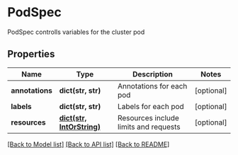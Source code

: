 # PodSpec

PodSpec controlls variables for the cluster pod

## Properties
Name | Type | Description | Notes
------------ | ------------- | ------------- | -------------
**annotations** | **dict(str, str)** | Annotations for each pod | [optional]
**labels** | **dict(str, str)** | Labels for each pod | [optional]
**resources** | [**dict(str, IntOrString)**](IntOrString.md) | Resources include limits and requests | [optional]

[[Back to Model list]](../README.md#documentation-for-models) [[Back to API list]](../README.md#documentation-for-api-endpoints) [[Back to README]](../README.md)
